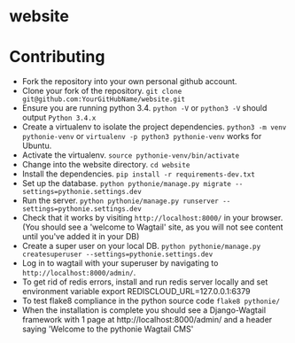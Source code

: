 # website

# Contributing
 - Fork the repository into your own personal github account. 
 - Clone your fork of the repository. `git clone git@github.com:YourGitHubName/website.git`
 - Ensure you are running python 3.4. `python -V` or `python3 -V` should output `Python 3.4.x`
 - Create a virtualenv to isolate the project dependencies. `python3 -m venv pythonie-venv` or `virtualenv -p python3 pythonie-venv` works for Ubuntu.
 - Activate the virtualenv. `source pythonie-venv/bin/activate`
 - Change into the website directory. `cd website`
 - Install the dependencies. `pip install -r requirements-dev.txt`
 - Set up the database. `python pythonie/manage.py migrate --settings=pythonie.settings.dev`
 - Run the server. `python pythonie/manage.py runserver --settings=pythonie.settings.dev`
 - Check that it works by visiting `http://localhost:8000/` in your browser. (You should see a 'welcome to Wagtail' site, as you will not see content until you've added it in your DB)
 - Create a super user on your local DB. `python pythonie/manage.py createsuperuser --settings=pythonie.settings.dev`
 - Log in to wagtail with your superuser by navigating to `http://localhost:8000/admin/`.
 - To get rid of redis errors, install and run redis server locally and set environment variable export REDISCLOUD_URL=127.0.0.1:6379
 - To test flake8 compliance in the python source code `flake8 pythonie/`
 - When the installation is complete you should see a Django-Wagtail framework with 1 page at http://localhost:8000/admin/ and a header saying 'Welcome to the pythonie Wagtail CMS'

